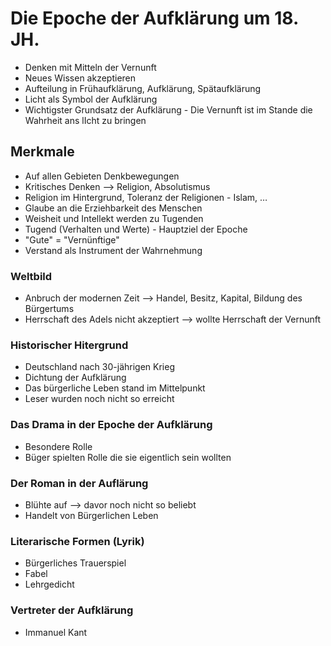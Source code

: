 # Die Epoche der Aufklärung um 18. JH.

-   Denken mit Mitteln der Vernunft
-   Neues Wissen akzeptieren
-   Aufteilung in Frühaufklärung, Aufklärung, Spätaufklärung
-   Licht als Symbol der Aufklärung
-   Wichtigster Grundsatz der Aufklärung - Die Vernunft ist im Stande die Wahrheit ans lIcht zu bringen

## Merkmale
-   Auf allen Gebieten Denkbewegungen
-   Kritisches Denken --> Religion, Absolutismus
-   Religion im Hintergrund, Toleranz der Religionen - Islam, …
-   Glaube an die Erziehbarkeit des Menschen
-   Weisheit und Intellekt werden zu Tugenden
-   Tugend (Verhalten und Werte) - Hauptziel der Epoche
-   "Gute" = "Vernünftige"
-   Verstand als Instrument der Wahrnehmung

### Weltbild
-   Anbruch der modernen Zeit --> Handel, Besitz, Kapital, Bildung des Bürgertums
-   Herrschaft des Adels nicht akzeptiert --> wollte Herrschaft der Vernunft

### Historischer Hitergrund
-   Deutschland nach 30-jährigen Krieg
-   Dichtung der Aufklärung
-   Das bürgerliche Leben stand im Mittelpunkt
-   Leser wurden noch nicht so erreicht

### Das Drama in der Epoche der Aufklärung
-   Besondere Rolle
-   Büger spielten Rolle die sie eigentlich sein wollten

### Der Roman in der Auflärung
-   Blühte auf --> davor noch nicht so beliebt
-   Handelt von Bürgerlichen Leben

### Literarische Formen (Lyrik)
-   Bürgerliches Trauerspiel
-   Fabel
-   Lehrgedicht

### Vertreter der Aufklärung
-   Immanuel Kant